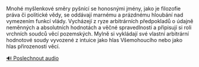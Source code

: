 
Mnohé myšlenkové směry pyšnící se honosnými jmény, jako je filozofie práva či politické vědy, se oddávají marnému a prázdnému hloubání nad vymezením funkcí vlády. Vycházejí z ryze arbitrárních předpokladů o údajně neměnných a absolutních hodnotách a věčné spravedlnosti a připisují si roli vrchních soudců věcí pozemských. Mylně si vykládají své vlastní arbitrární hodnotové soudy vyvozené z intuice jako hlas Všemohoucího nebo jako hlas přirozenosti věcí.

[🔊 Poslechnout audio](/data/7-paragraphs/audio/chapter_145/para_009-Mnoh-mylenkov-smry-pync-se-honosnmi-jmny.mp3)
